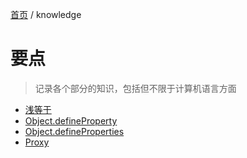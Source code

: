 [首页](https://printjs.github.io/blog) / knowledge


# 要点

> 记录各个部分的知识，包括但不限于计算机语言方面

* [浅等于](https://printjs.github.io/blog/docs/knowledge/shalloweuqal)
* [Object.defineProperty](https://printjs.github.io/blog/docs/knowledge/defineproperty)
* [Object.defineProperties](https://printjs.github.io/blog/docs/knowledge/defineProperties)
* [Proxy](https://printjs.github.io/blog/docs/knowledge/jsproxy)



